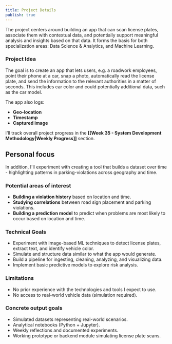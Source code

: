 ```yaml
---
title: Project Details
publish: true
---
```

The project centers around building an app that can scan license plates, associate them with contextual data, and potentially support meaningful analysis and insights based on that data. It forms the basis for both specialization areas: Data Science & Analytics, and Machine Learning.


### Project Idea
The goal is to create an app that lets users, e.g. a roadwork employees, point their phone at a car, snap a photo, automatically read the license plate, and send the information to the relevant authorities in a matter of seconds. This includes car color and could potentially additional data, such as the car model.

The app also logs:
- **Geo-location**
- **Timestamp**
- **Captured image**

I'll track overall project progress in the **[[Week 35 - System Development Methodology|Weekly Progress]]** section.


## Personal focus
In addition, I'll experiment with creating a tool that builds a dataset over time - highlighting patterns in parking-violations across geography and time.


### Potential areas of interest
-  **Building a violation history** based on location and time.
-  **Studying correlations** between road sign placement and parking violations.
-  **Building a prediction model** to predict when problems are most likely to occur based on location and time.


### Technical Goals
- Experiment with image-based ML techniques to detect license plates, extract text, and identify vehicle color.
- Simulate and structure data similar to what the app would generate.
- Build a pipeline for ingesting, cleaning, analyzing, and visualizing data.
- Implement basic predictive models to explore risk analysis.


### Limitations
- No prior experience with the technologies and tools I expect to use.
- No access to real-world vehicle data (simulation required).


### Concrete output goals
- Simulated datasets representing real-world scenarios.
- Analytical notebooks (Python + Jupyter).
- Weekly reflections and documented experiments.
- Working prototype or backend module simulating license plate scans.